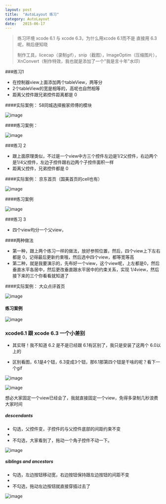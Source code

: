 ```yaml
---
layout: post
title:  "AutoLayout 练习"
category: AutoLayout
date:   2015-06-17 
---
```


> 练习环境 xcode 6.1 与 xcode 6.3，为什么用xcode 6.1而不是 直接用 6.3呢，稍后便知晓
> 
> 制作工具，licecap（录制gif），snip（截图），ImageOptim（压缩图片），XnConvert（制作特效，我也就是添加了一个"我是言十年"水印）

###练习1

* 在控制器view上面添加两个tableView，两等分
* 2个tableView的宽是相等的，高呢也自然相等
* 距离父控件跟兄弟控件距离都是 0

####实际案例： 58同城选择搬家师傅的模块

![image](/images/autolayoutpractice/58.png)

####练习案例：

![image](/images/autolayoutpractice/tabledengfen.gif)


###练习 2

* 跟上面原理类似，不过是一个view中方三个控件左边是1/2父控件，右边两个是1/4父控件，左边子控件跟右边两个子控件面积一样
* 距离父控件，兄弟控件都是 0

####实际案例： 京东首页（国美首页的cell也有）

![image](/images/autolayoutpractice/jd.png)

####练习案例

![image](/images/autolayoutpractice/jd.gif)

###练习 3

* 四个view均分一个父view，

####两种做法

* 第一种，跟上两个练习一样的做法，放好参照位置，然后，四个view上下左右都是 0，记得最后更新约束哦，然后选中四个view，都等宽等高
* 第二种，就是我要演示的，先布好一个view，这个view呢，上左都是0，然后垂直水平各居中，然后更改垂直跟水平居中的约束关系，实现 1/4view，然后接下来的三个你看看就知道了

####实际案例： 大众点评首页

![image](/images/autolayoutpractice/dzdp.png)

#### 练习案例

![image](/images/autolayoutpractice/dzdp.gif)


### xcode6.1 跟 xcode 6.3 一个小差别

* 其实呀！我不知道 6.2 是不是已经跟 6.1有区别了，我只是安装了这两个 6.0以上的

* 区别看图，6.1是4个钮，6.3变成3个钮，那6.1那第四个钮是干啥的呢？看下一个gif

![image](/images/autolayoutpractice/xcode61.png)

![image](/images/autolayoutpractice/xcode63.png)


想必大家固定一个view已经会了，我就直接固定一个view，免得多录制几秒浪费大家时间

##### descendants

* 勾选，父控件变，子控件的与父控件底部的间距约束不变
* 
* 不勾选，大家看到了，拖动一个角子控件不动一下。

![image](/images/autolayoutpractice/xcode.gif)

##### siblings and ancestors

* 勾选，左边按钮移动宽，右边按钮保持跟左边按钮的间距不变
* 
* 不勾选，拖动左边按钮就直接穿插过去了

![image](/images/autolayoutpractice/xcode6.gif)

